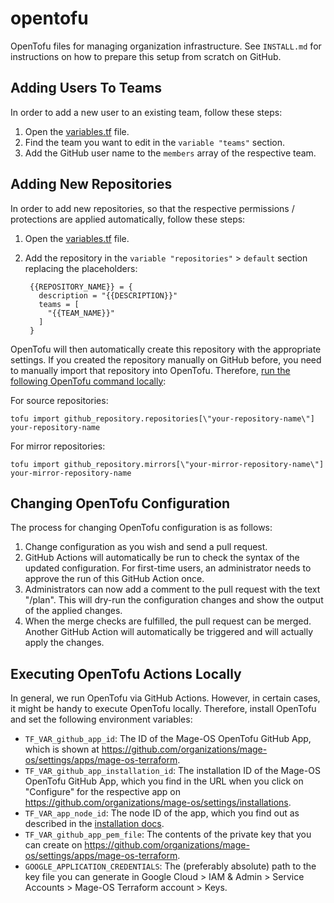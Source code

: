 # opentofu
OpenTofu files for managing organization infrastructure. See `INSTALL.md` for instructions on how to prepare this setup from scratch on GitHub.

## Adding Users To Teams

In order to add a new user to an existing team, follow these steps:

1. Open the [variables.tf](https://github.com/mage-os/opentofu/blob/main/variables.tf) file.
2. Find the team you want to edit in the `variable "teams"` section.
3. Add the GitHub user name to the `members` array of the respective team.

## Adding New Repositories

In order to add new repositories, so that the respective permissions / protections are applied automatically, follow these steps:

1. Open the [variables.tf](https://github.com/mage-os/opentofu/blob/main/variables.tf) file.
2. Add the repository in the `variable "repositories"` > `default` section replacing the placeholders:

        {{REPOSITORY_NAME}} = {
          description = "{{DESCRIPTION}}"
          teams = [
            "{{TEAM_NAME}}"
          ]
        }

OpenTofu will then automatically create this repository with the appropriate settings. If you created the repository manually on GitHub before, you need to manually import that repository into OpenTofu. Therefore, [run the following OpenTofu command locally](#executing-opentofu-actions-locally):

For source repositories:

    tofu import github_repository.repositories[\"your-repository-name\"] your-repository-name

For mirror repositories:

    tofu import github_repository.mirrors[\"your-mirror-repository-name\"] your-mirror-repository-name

## Changing OpenTofu Configuration

The process for changing OpenTofu configuration is as follows:

1. Change configuration as you wish and send a pull request.
2. GitHub Actions will automatically be run to check the syntax of the updated configuration. For first-time users, an administrator needs to approve the run of this GitHub Action once.
3. Administrators can now add a comment to the pull request with the text "/plan". This will dry-run the configuration changes and show the output of the applied changes.
4. When the merge checks are fulfilled, the pull request can be merged. Another GitHub Action will automatically be triggered and will actually apply the changes.

## Executing OpenTofu Actions Locally

In general, we run OpenTofu via GitHub Actions. However, in certain cases, it might be handy to execute OpenTofu locally. Therefore, install OpenTofu and set the following environment variables:

* `TF_VAR_github_app_id`: The ID of the Mage-OS OpenTofu GitHub App, which is shown at https://github.com/organizations/mage-os/settings/apps/mage-os-terraform.
* `TF_VAR_github_app_installation_id`: The installation ID of the Mage-OS OpenTofu GitHub App, which you find in the URL when you click on "Configure" for the respective app on https://github.com/organizations/mage-os/settings/installations.
* `TF_VAR_app_node_id`: The node ID of the app, which you find out as described in the [installation docs](INSTALL.md#getting-github-app-node-id).
* `TF_VAR_github_app_pem_file`: The contents of the private key that you can create on https://github.com/organizations/mage-os/settings/apps/mage-os-terraform.
* `GOOGLE_APPLICATION_CREDENTIALS`: The (preferably absolute) path to the key file you can generate in Google Cloud > IAM & Admin > Service Accounts > Mage-OS Terraform account > Keys.
